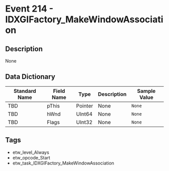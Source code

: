 # Event 214 - IDXGIFactory_MakeWindowAssociation

## Description
None

## Data Dictionary
|Standard Name|Field Name|Type|Description|Sample Value|
|---|---|---|---|---|
|TBD|pThis|Pointer|None|`None`|
|TBD|hWnd|UInt64|None|`None`|
|TBD|Flags|UInt32|None|`None`|

## Tags
* etw_level_Always
* etw_opcode_Start
* etw_task_IDXGIFactory_MakeWindowAssociation